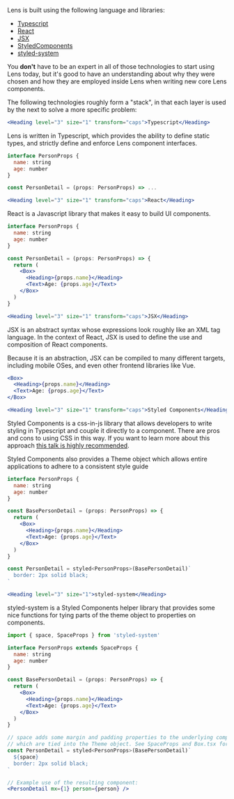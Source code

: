 
Lens is built using the following language and libraries:

* [Typescript](typescriptlang.org)
* [React](https://reactjs.org/)
* [JSX](https://reactjs.org/docs/introducing-jsx.html)
* [StyledComponents](https://www.styled-components.com/)
* [styled-system](https://github.com/jxnblk/styled-system)

You **don't** have to be an expert in all of those technologies to start using Lens today, but it's good to have an understanding about why they were chosen and how they are employed inside Lens when writing new core Lens components.

The following technologies roughly form a "stack", in that each layer is used by the next to solve a more specific problem:

```jsx noeditor
<Heading level="3" size="1" transform="caps">Typescript</Heading>
```

Lens is written in Typescript, which provides the ability to define static types, and strictly define and enforce Lens component interfaces.

```jsx static
interface PersonProps {
  name: string
  age: number
}

const PersonDetail = (props: PersonProps) => ...
```

```jsx noeditor
<Heading level="3" size="1" transform="caps">React</Heading>
```

React is a Javascript library that makes it easy to build UI components.

```jsx static
interface PersonProps {
  name: string
  age: number
}

const PersonDetail = (props: PersonProps) => {
  return (
    <Box>
      <Heading>{props.name}</Heading>
      <Text>Age: {props.age}</Text>
    </Box>
  )
}
```

```jsx noeditor
<Heading level="3" size="1" transform="caps">JSX</Heading>
```

JSX is an abstract syntax whose expressions look roughly like an XML tag language. In the context of React, JSX is used to define the use and composition of React components.

Because it is an abstraction, JSX can be compiled to many different targets, including mobile OSes, and even other frontend libraries like Vue.

```jsx static
<Box>
  <Heading>{props.name}</Heading>
  <Text>Age: {props.age}</Text>
</Box>
```

```jsx noeditor
<Heading level="3" size="1" transform="caps">Styled Components</Heading>
```

Styled Components is a css-in-js library that allows developers to write styling in Typescript and couple it directly to a component. There are pros and cons to using CSS in this way. If you want to learn more about this approach [this talk is highly recommended](https://speakerdeck.com/vjeux/react-css-in-js).

Styled Components also provides a Theme object which allows entire applications to adhere to a consistent style guide

```jsx static
interface PersonProps {
  name: string
  age: number
}

const BasePersonDetail = (props: PersonProps) => {
  return (
    <Box>
      <Heading>{props.name}</Heading>
      <Text>Age: {props.age}</Text>
    </Box>
  )
}

const PersonDetail = styled<PersonProps>(BasePersonDetail)`
  border: 2px solid black;
`
```

```jsx noeditor
<Heading level="3" size="1">styled-system</Heading>
```

styled-system is a Styled Components helper library that provides some nice functions for tying parts of the theme object to properties on components.

```jsx static
import { space, SpaceProps } from 'styled-system'

interface PersonProps extends SpaceProps {
  name: string
  age: number
}

const BasePersonDetail = (props: PersonProps) => {
  return (
    <Box>
      <Heading>{props.name}</Heading>
      <Text>Age: {props.age}</Text>
    </Box>
  )
}

// space adds some margin and padding properties to the underlying component
// which are tied into the Theme object. See SpaceProps and Box.tsx for good examples.
const PersonDetail = styled<PersonProps>(BasePersonDetail)`
  ${space}
  border: 2px solid black;
`

// Example use of the resulting component:
<PersonDetail mx={1} person={person} />
```
